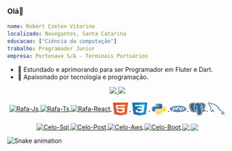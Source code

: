 ### Olá👋

```yaml
nome: Robert Czelen Vitorino
localizado: Navegantes, Santa Catarina
educacao: ["Ciência da computação"]
trabalho: Programador Junior
empresa: Portonave S/A - Terminais Portuários
```
- 🌱 Estundado e aprimorando para ser Programador em Fluter e Dart.
- 👯 Apaixonado por tecnologia e programação.

<div align="center">
  <a href="https://github.com/robertcvitorino">
  <img height="180em" src="https://github-readme-stats.vercel.app/api?username=robertcvitorino&show_icons=true&theme=dracula&include_all_commits=true&count_private=true"/>
  <img height="180em" src="https://github-readme-stats.vercel.app/api/top-langs/?username=robertcvitorino&layout=compact&langs_count=7&theme=dracula"/>
</div>
<div align="center" style="display: inline_block"><br>
  <img align="center" alt="Rafa-Js" height="30" width="40" src="https://cdn.jsdelivr.net/gh/devicons/devicon/icons/dart/dart-original.svg">
  <img align="center" alt="Rafa-Ts" height="30" width="40" src="https://cdn.jsdelivr.net/gh/devicons/devicon/icons/flutter/flutter-original.svg">
  <img align="center" alt="Rafa-React" height="30" width="40" src="https://cdn.jsdelivr.net/gh/devicons/devicon/icons/java/java-original.svg">
  <img align="center" alt="Rafa-HTML" height="30" width="40" src="https://raw.githubusercontent.com/devicons/devicon/master/icons/html5/html5-original.svg">
  <img align="center" alt="Rafa-CSS" height="30" width="40" src="https://raw.githubusercontent.com/devicons/devicon/master/icons/css3/css3-original.svg">
  <img align="center" alt="Rafa-Python" height="30" width="40" src="https://raw.githubusercontent.com/devicons/devicon/master/icons/python/python-original.svg">
   <img align="center" title="PHP"  height="30" width="40" src="https://raw.githubusercontent.com/devicons/devicon/master/icons/php/php-plain.svg">
  <img align="center" title="Postgres" height="30" width="40" src="https://raw.githubusercontent.com/devicons/devicon/master/icons/postgresql/postgresql-original.svg">
  <img align="center" title="MySql"  height="30" width="40" src="https://raw.githubusercontent.com/devicons/devicon/master/icons/mysql/mysql-original.svg">
</div>
<div align="center"><br>
  <img align="center" alt="Celo-Sql" src="https://img.shields.io/badge/MySQL-00000F?style=for-the-badge&logo=mysql&logoColor=white">
  <img align="center" alt="Celo-Post"  src="https://img.shields.io/badge/PostgreSQL-316192?style=for-the-badge&logo=postgresql&logoColor=white">
  <img align="center" alt="Celo-Aws" src="https://img.shields.io/badge/Amazon_AWS-232F3E?style=for-the-badge&logo=amazon-aws&logoColor=white">
  <img align="center" alt="Celo-Boot"  src="https://img.shields.io/badge/Bootstrap-563D7C?style=for-the-badge&logo=bootstrap&logoColor=white">
    <a href = "mailto:robertcvitorino@gmail.com">
      <img align="center" src="https://img.shields.io/badge/-Gmail-%23333?style=for-the-badge&logo=gmail&logoColor=white" target="_blank">
  </a>
  <a href="https://www.linkedin.com/in/robert-vitorino-901508136/" target="_blank">
    <img align="center" src="https://img.shields.io/badge/-LinkedIn-%230077B5?style=for-the-badge&logo=linkedin&logoColor=white" target="_blank">
  </a> 

</div>
  
  ![Snake animation](https://github.com/robertcvitorino/robertcvitorino/blob/output/github-contribution-grid-snake.svg)

